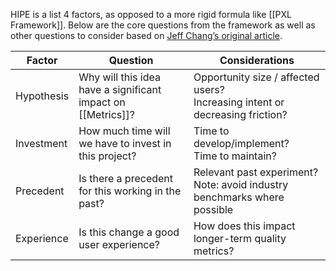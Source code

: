 HIPE is a list 4 factors, as opposed to a more rigid formula like [[PXL Framework]]. Below are the core questions from the framework as well as other questions to consider based on [Jeff Chang’s original article](https://www.growthengblog.com/blog/2018/6/11/the-4-most-important-factors-when-evaluating-growth-opportunities).

|Factor|Question|Considerations|
|---|---|---|
|Hypothesis|Why will this idea have a significant impact on [[Metrics]]?|Opportunity size / affected users?  <br>Increasing intent or decreasing friction?|
|Investment|How much time will we have to invest in this project?|Time to develop/implement?  <br>Time to maintain?|
|Precedent|Is there a precedent for this working in the past?|Relevant past experiment?  <br>Note: avoid industry benchmarks where possible|
|Experience|Is this change a good user experience?|How does this impact longer-term quality metrics?|